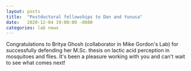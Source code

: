 ```yaml
---
layout: posts
title:  "Postdoctoral fellowships to Dan and Yunusa"
date:   2020-12-04 19:00:00 -0800
categories: lab news
---
```


Congratulations to Britya Ghosh (collaborator in Mike Gordon's Lab) for successfully defending her M.Sc. thesis on lactic acid perception in mosquitoes and flies.  It's been a pleasure working with you and can't wait to see what comes next!
